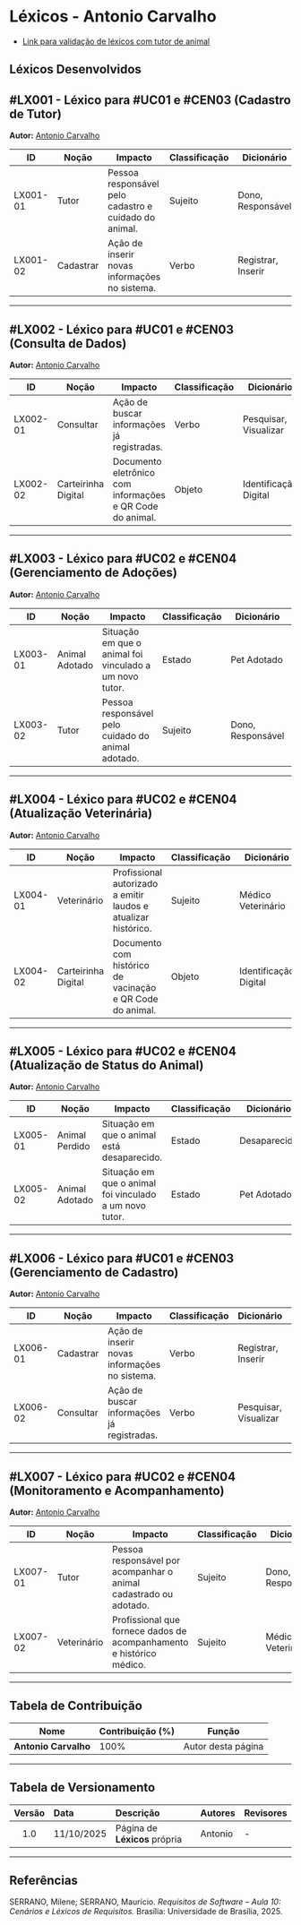 # Léxicos - Antonio Carvalho

* [Link para validação de léxicos com tutor de animal](https://www.youtube.com/watch?v=q3XY4oEoQQo)

## Léxicos Desenvolvidos


<a id="lx001"></a>

## #LX001 - Léxico para #UC01 e #CEN03 (Cadastro de Tutor)

**Autor:** [Antonio Carvalho](https://github.com/antonioscarvalho)

| ID        | Noção    | Impacto                                                                 | Classificação | Dicionário         | Rastreamento |
| ---------- | -------- | ------------------------------------------------------------------------ | ------------- | ------------------ | ------------- |
| LX001-01   | Tutor    | Pessoa responsável pelo cadastro e cuidado do animal.                   | Sujeito       | Dono, Responsável  | RF001, RF002, UC01, CEN03 |
| LX001-02   | Cadastrar | Ação de inserir novas informações no sistema.                          | Verbo         | Registrar, Inserir | RF001, RF002, UC01, CEN03 |

---

<a id="lx002"></a>

## #LX002 - Léxico para #UC01 e #CEN03 (Consulta de Dados)

**Autor:** [Antonio Carvalho](https://github.com/antonioscarvalho)

| ID        | Noção     | Impacto                                                                 | Classificação | Dicionário             | Rastreamento |
| ---------- | ---------- | ------------------------------------------------------------------------ | ------------- | ---------------------- | ------------- |
| LX002-01   | Consultar  | Ação de buscar informações já registradas.                              | Verbo         | Pesquisar, Visualizar  | RF006, UC01, CEN03 |
| LX002-02   | Carteirinha Digital | Documento eletrônico com informações e QR Code do animal.      | Objeto        | Identificação Digital  | RF014, UC01, CEN03 |

---

<a id="lx003"></a>

## #LX003 - Léxico para #UC02 e #CEN04 (Gerenciamento de Adoções)

**Autor:** [Antonio Carvalho](https://github.com/antonioscarvalho)

| ID        | Noção          | Impacto                                                                 | Classificação | Dicionário           | Rastreamento |
| ---------- | --------------- | ------------------------------------------------------------------------ | ------------- | -------------------- | ------------- |
| LX003-01   | Animal Adotado  | Situação em que o animal foi vinculado a um novo tutor.                  | Estado        | Pet Adotado          | RF009, UC02, CEN04 |
| LX003-02   | Tutor           | Pessoa responsável pelo cuidado do animal adotado.                      | Sujeito       | Dono, Responsável    | RF009, UC02, CEN04 |

---

<a id="lx004"></a>

## #LX004 - Léxico para #UC02 e #CEN04 (Atualização Veterinária)

**Autor:** [Antonio Carvalho](https://github.com/antonioscarvalho)

| ID        | Noção         | Impacto                                                                 | Classificação | Dicionário            | Rastreamento |
| ---------- | -------------- | ------------------------------------------------------------------------ | ------------- | --------------------- | ------------- |
| LX004-01   | Veterinário    | Profissional autorizado a emitir laudos e atualizar histórico.           | Sujeito       | Médico Veterinário    | RF008, RF016, UC02, CEN04 |
| LX004-02   | Carteirinha Digital | Documento com histórico de vacinação e QR Code do animal.           | Objeto        | Identificação Digital | RF014, RF016, UC02, CEN04 |

---

<a id="lx005"></a>

## #LX005 - Léxico para #UC02 e #CEN04 (Atualização de Status do Animal)

**Autor:** [Antonio Carvalho](https://github.com/antonioscarvalho)

| ID        | Noção          | Impacto                                                                 | Classificação | Dicionário         | Rastreamento |
| ---------- | --------------- | ------------------------------------------------------------------------ | ------------- | ------------------ | ------------- |
| LX005-01   | Animal Perdido  | Situação em que o animal está desaparecido.                              | Estado        | Desaparecido       | RF007, RF018, UC02, CEN04 |
| LX005-02   | Animal Adotado  | Situação em que o animal foi vinculado a um novo tutor.                  | Estado        | Pet Adotado        | RF009, UC02, CEN04 |

---

<a id="lx006"></a>

## #LX006 - Léxico para #UC01 e #CEN03 (Gerenciamento de Cadastro)

**Autor:** [Antonio Carvalho](https://github.com/antonioscarvalho)

| ID        | Noção     | Impacto                                                                 | Classificação | Dicionário        | Rastreamento |
| ---------- | ---------- | ------------------------------------------------------------------------ | ------------- | ----------------- | ------------- |
| LX006-01   | Cadastrar  | Ação de inserir novas informações no sistema.                           | Verbo         | Registrar, Inserir | RF001, RF002, UC01, CEN03 |
| LX006-02   | Consultar  | Ação de buscar informações já registradas.                               | Verbo         | Pesquisar, Visualizar | RF006, UC01, CEN03 |

---

<a id="lx007"></a>

## #LX007 - Léxico para #UC02 e #CEN04 (Monitoramento e Acompanhamento)

**Autor:** [Antonio Carvalho](https://github.com/antonioscarvalho)

| ID        | Noção          | Impacto                                                                 | Classificação | Dicionário              | Rastreamento |
| ---------- | --------------- | ------------------------------------------------------------------------ | ------------- | ----------------------- | ------------- |
| LX007-01   | Tutor           | Pessoa responsável por acompanhar o animal cadastrado ou adotado.        | Sujeito       | Dono, Responsável       | RF001, RF002, RF009, UC02, CEN04 |
| LX007-02   | Veterinário     | Profissional que fornece dados de acompanhamento e histórico médico.     | Sujeito       | Médico Veterinário      | RF008, RF016, UC02, CEN04 |

---

## Tabela de Contribuição

| Nome | Contribuição (%) | Função |
|------|------------------|--------|
| **Antonio Carvalho** | 100% | Autor desta página |

---

## Tabela de Versionamento

| Versão | Data | Descrição | Autores | Revisores |
|:------:|:-----------|:-------------------------------------------|:--------|:-----------|
| 1.0 | 11/10/2025 | Página de **Léxicos** própria | Antonio | - |

---

## Referências

SERRANO, Milene; SERRANO, Maurício. *Requisitos de Software – Aula 10: Cenários e Léxicos de Requisitos.* Brasília: Universidade de Brasília, 2025.